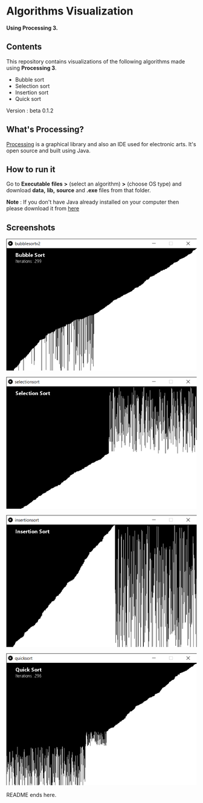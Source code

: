 # Algorithms Visualization

**Using Processing 3.**

## Contents

This repository contains visualizations of the following algorithms made using **Processing 3**.
  * Bubble sort
  * Selection sort
  * Insertion sort
  * Quick sort

Version : beta 0.1.2

## What's Processing?

[Processing](https://processing.org/) is a graphical library and also an IDE used for electronic arts.
It's open source and built using Java.

## How to run it

Go to **Executable** **files** **>** (select an algorithm) **>** (choose OS type) and download **data,** **lib,** **source** and **.exe** files from that folder.

**Note** : If you don't have Java already installed on your computer then please download it from [here](https://www.java.com/en/download/)

## Screenshots



![Bubble sort](/images/bubblesort.png)


![Selection sort](/images/selectionsort.png)


![Insertion sort](/images/insertionsort.png)


![Quick sort](/images/quicksort.png)


README ends here.
